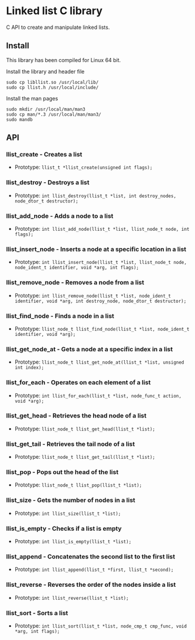 # Linked list C library

C API to create and manipulate linked lists.

## Install

This library has been compiled for Linux 64 bit.

Install the library and header file

```
sudo cp libllist.so /usr/local/lib/
sudo cp llist.h /usr/local/include/
```

Install the man pages

```
sudo mkdir /usr/local/man/man3
sudo cp man/*.3 /usr/local/man/man3/
sudo mandb
```

## API

### **llist_create** - Creates a list

- Prototype: `llist_t *llist_create(unsigned int flags);`

### **llist_destroy** - Destroys a list

- Prototype: `int llist_destroy(llist_t *list, int destroy_nodes, node_dtor_t destructor);`

### **llist_add_node** - Adds a node to a list

- Prototype: `int llist_add_node(llist_t *list, llist_node_t node, int flags);`

### **llist_insert_node** - Inserts a node at a specific location in a list

- Prototype: `int llist_insert_node(llist_t *list, llist_node_t node, node_ident_t identifier, void *arg, int flags);`


### **llist_remove_node** - Removes a node from a list

- Prototype: `int llist_remove_node(llist_t *list, node_ident_t identifier, void *arg, int destroy_node, node_dtor_t destructor);`

### **llist_find_node** - Finds a node in a list

- Prototype: `llist_node_t llist_find_node(llist_t *list, node_ident_t identifier, void *arg);`

### **llist_get_node_at** - Gets a node at a specific index in a list

- Prototype: `llist_node_t llist_get_node_at(llist_t *list, unsigned int index);`

### **llist_for_each** - Operates on each element of a list

- Prototype: `int llist_for_each(llist_t *list, node_func_t action, void *arg);`

### **llist_get_head** - Retrieves the head node of a list

- Prototype: `llist_node_t llist_get_head(llist_t *list);`

### **llist_get_tail** - Retrieves the tail node of a list

- Prototype: `llist_node_t llist_get_tail(llist_t *list);`

### **llist_pop** - Pops out the head of the list

- Prototype: `llist_node_t llist_pop(llist_t *list);`

### **llist_size** - Gets the number of nodes in a list

- Prototype: `int llist_size(llist_t *list);`

### **llist_is_empty** - Checks if a list is empty

- Prototype: `int llist_is_empty(llist_t *list);`

### **llist_append** - Concatenates the second list to the first list

- Prototype: `int llist_append(llist_t *first, llist_t *second);`

### **llist_reverse** - Reverses the order of the nodes inside a list

- Prototype: `int llist_reverse(llist_t *list);`

### **llist_sort** - Sorts a list

- Prototype: `int llist_sort(llist_t *list, node_cmp_t cmp_func, void *arg, int flags);`
